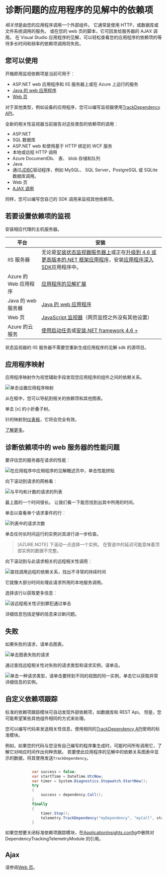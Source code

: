 <properties 
    pageTitle="诊断问题的应用程序的见解中的依赖项" 
    description="查找故障和相关性所致的性能降低" 
    services="application-insights" 
    documentationCenter=""
    authors="alancameronwills" 
    manager="douge"/>

<tags 
    ms.service="application-insights" 
    ms.workload="tbd" 
    ms.tgt_pltfrm="ibiza" 
    ms.devlang="na" 
    ms.topic="article" 
    ms.date="05/12/2016" 
    ms.author="awills"/>
 
# <a name="diagnosing-issues-with-dependencies-in-application-insights"></a>诊断问题的应用程序的见解中的依赖项


*相关性*是由您的应用程序调用一个外部组件。 它通常是使用 HTTP，或数据库或文件系统调用的服务。 或在您的 web 页的脚本，它可回发给服务器的 AJAX 调用。 在 Visual Studio 应用程序的见解，可以轻松查看您的应用程序的依赖项的等待多长时间和频率的依赖项调用将失败。

## <a name="where-you-can-use-it"></a>您可以使用

开箱即用监视依赖项是当前可用于︰

* ASP.NET web 应用程序和 IIS 服务器上或在 Azure 上运行的服务
* [Java 的 web 应用程序](app-insights-java-agent.md)
* [Web 页](https://azure.microsoft.com/blog/ajax-collection-in-application-insights/)

对于其他类型，例如设备的应用程序，您可以编写监视器使用[TrackDependency API](app-insights-api-custom-events-metrics.md#track-dependency)。

全新的相关性监视器当前报告对这些类型的依赖项的调用︰

* ASP.NET
 * SQL 数据库
 * ASP.NET web 和使用基于 HTTP 绑定的 WCF 服务
 * 本地或远程 HTTP 调用
 * Azure DocumentDb、 表、 blob 存储和队列
* Java
 * 通过[JDBC](http://docs.oracle.com/javase/7/docs/technotes/guides/jdbc/)驱动程序，例如 MySQL、 SQL Server，PostgreSQL 或 SQLite 数据库调用。
* Web 页
 * [AJAX 调用](app-insights-javascript.md)

同样，您可以编写您自己的 SDK 调用来监视其他依赖项。

## <a name="to-set-up-dependency-monitoring"></a>若要设置依赖项的监视

安装相应代理的主机服务器。

平台 | 安装
---|---
IIS 服务器 | 无论是[安装状态监视器服务器上](app-insights-monitor-performance-live-website-now.md)或正在[升级到 4.6 或更高版本的.NET 框架应用程序](http://go.microsoft.com/fwlink/?LinkId=528259)，安装[应用程序深入 SDK](app-insights-asp-net.md)应用程序中。
Azure 的 Web 应用程序 | [应用程序的见解扩展](app-insights-azure-web-apps.md)
Java 的 web 服务器 | [Java 的 web 应用程序](app-insights-java-agent.md)
Web 页 | [JavaScript 监视器](app-insights-javascript.md)（网页监控之外没有其他设置）
Azure 的云服务 |  [使用启动任务](app-insights-cloudservices.md#dependencies)或[安装.NET framework 4.6 +](../cloud-services/cloud-services-dotnet-install-dotnet.md)  

状态监视器的 IIS 服务器不需要您重新生成应用程序的见解 sdk 的源项目。 

## <a name="application-map"></a>应用程序映射

应用程序映射作为视觉辅助手段发现您应用程序的组件之间的依赖关系。 

![单击设置应用程序映射](./media/app-insights-dependencies/08.png)

从在框中，您可以导航到相关的依赖项和其他图表。

单击 [x] 的小折叠子树。

针的映射到[仪表板](app-insights-dashboards.md)，它将会完全有效。

[了解更多](app-insights-app-map.md)。

## <a name="diagnosis"></a>诊断依赖项中的 web 服务器的性能问题

要评估您的服务器在请求的性能︰

![在应用程序中应用程序的见解概述页中，单击性能拼贴](./media/app-insights-dependencies/01-performance.png)

向下滚动到请求的网格看︰

![与平均和计数的请求的列表](./media/app-insights-dependencies/02-reqs.png)

最上面的一个时间很长。 让我们看一下能否找到出其中所用的时间。

单击以查看单个请求事件的行︰


![列表中的请求次数](./media/app-insights-dependencies/03-instances.png)

单击任何长时间运行的实例对其进行进一步检查。

> [AZURE.NOTE] 下滚动一点选择一个实例。 在管道中的延迟可能意味着顶部实例的数据不完整。

向下滚动到与此请求相关的远程相关性调用︰

![查找调用远程的依赖关系，找出不寻常的持续时间](./media/app-insights-dependencies/04-dependencies.png)

它就像大部分时间处理此请求所用的本地服务调用。 

选择该行以获取更多信息︰


![该远程相关性识别罪犯通过单击](./media/app-insights-dependencies/05-detail.png)

详细信息包括足够的信息来诊断问题。



## <a name="failures"></a>失败

如果失败的请求，请单击图表。

![单击图表失败的请求](./media/app-insights-dependencies/06-fail.png)

通过查找远程相关性对失败的请求类型和请求实例，请单击。


![单击一种请求类型，请单击要转到不同的视图的同一实例，单击它以获取异常详细信息的实例。](./media/app-insights-dependencies/07-faildetail.png)


## <a name="custom-dependency-tracking"></a>自定义依赖项跟踪

标准的依赖项跟踪模块可自动发现外部依赖项，如数据库和 REST Api。 但是，您可能希望某些其他组件相同的方式来处理。 

您可以编写代码来发送相关性信息，使用相同的[TrackDependency API](app-insights-api-custom-events-metrics.md#track-dependency)使用的标准模块。

例如，如果您的代码与您没有自己编写的程序集生成时，可能时间所有调用它，了解它对响应时间作出何种贡献。 若要使此应用程序的见解中的依赖关系图表中显示的数据，将其使用发送`TrackDependency`。

```C#

            var success = false;
            var startTime = DateTime.UtcNow;
            var timer = System.Diagnostics.Stopwatch.StartNew();
            try
            {
                success = dependency.Call();
            }
            finally
            {
                timer.Stop();
                telemetry.TrackDependency("myDependency", "myCall", startTime, timer.Elapsed, success);
            }
```

如果您想要关闭标准依赖项跟踪模块，在[ApplicationInsights.config](app-insights-configuration-with-applicationinsights-config.md)中删除对 DependencyTrackingTelemetryModule 的引用。


## <a name="ajax"></a>Ajax

请参阅[Web 页](app-insights-javascript.md)。


 